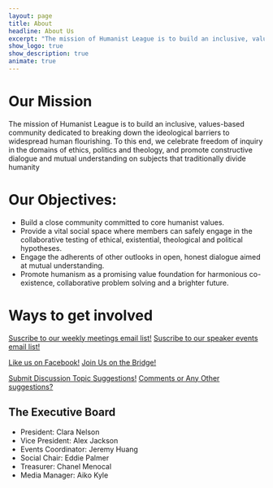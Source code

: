 ```yaml
---
layout: page
title: About
headline: About Us
excerpt: "The mission of Humanist League is to build an inclusive, values-based community"
show_logo: true
show_description: true
animate: true
---
```


# Our Mission
The mission of Humanist League is to build an inclusive, values-based community dedicated to breaking down the ideological barriers to widespread human flourishing.  To this end, we celebrate freedom of inquiry in the domains of ethics, politics and theology, and promote constructive dialogue and mutual understanding on subjects that traditionally divide humanity

# Our Objectives:
* Build a close community committed to core humanist values.
* Provide a vital social space where members can safely engage in the collaborative testing of ethical, existential, theological and political hypotheses.
* Engage the adherents of other outlooks in open, honest dialogue aimed at mutual understanding.
* Promote humanism as a promising value foundation for harmonious co-existence, collaborative problem solving and a brighter future.

# Ways to get involved
<a href="http://eepurl.com/D695H" class="btn">Suscribe to our weekly meetings email list!</a>
<a href="http://eepurl.com/cowLOL" class="btn">Suscribe to our speaker events email list!</a>

<a href="https://www.facebook.com/CmuHumanistLeague" class="btn">Like us on Facebook!</a>
<a href="https://thebridge.cmu.edu/organization/humanistleague" class="btn">Join Us on the Bridge!</a>

<a href="https://docs.google.com/forms/d/129-eNF2YB-39xDZZXxbOHhGzTqycT8Xjcpgxle8i7ZY/viewform?usp=send_form" class="btn">Submit Discussion Topic Suggestions!</a>
<a href="https://docs.google.com/forms/d/1JEfAUiviqwHfZCe3GCEQ0cBIweWzw5vYocsqDZFoZPU/viewform?usp=send_form" class="btn">Comments or Any Other suggestions?</a>


## The Executive Board

* President: Clara Nelson
* Vice President: Alex Jackson
* Events Coordinator: Jeremy Huang
* Social Chair: Eddie Palmer
* Treasurer: Chanel Menocal
* Media Manager: Aiko Kyle
